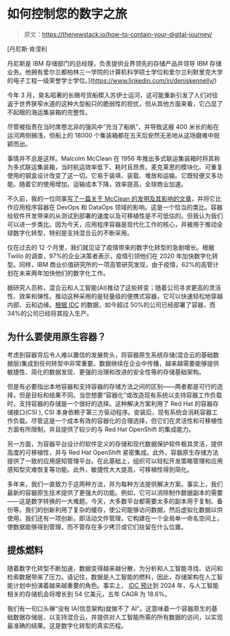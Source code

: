 # 如何控制您的数字之旅

> 原文：<https://thenewstack.io/how-to-contain-your-digital-journey/>

[](https://www.linkedin.com/in/deniskennelly/)

 [丹尼斯·肯涅利

丹尼斯是 IBM 存储部门的总经理，负责提供业界领先的存储产品并领导 IBM 存储业务。他拥有爱尔兰都柏林三一学院的计算机科学硕士学位和爱尔兰利默里克大学的电子工程一级荣誉学士学位。](https://www.linkedin.com/in/deniskennelly/) [](https://www.linkedin.com/in/deniskennelly/)

今年 3 月，臭名昭著的长赐号货船楔入苏伊士运河，这可能重新引发了人们对往返于世界狭窄水道的这种大型船只的脆弱性的担忧，但从其他方面来看，它凸显了不起眼的海运集装箱的完整性。

尽管被指责在当时席卷北非的强风中“充当了船帆”，并导致这艘 400 米长的船在运河两侧搁浅，但船上的 18000 个集装箱都在五天后安然无恙地从这场磨难中脱颖而出。

事情并不总是这样。Malcolm McClean 在 1956 年推出多式联运集装箱时将其称为多式联运集装箱，当时航运效率低下、耗时且昂贵。麦克莱恩的模块化、可重复使用的钢盒设计改变了这一切。它易于装填、装载、堆放和运输。它既轻便又多功能。随着它的使用增加，运输成本下降，效率提高，全球商业加速。

不久前，我的一位同事[写了一篇关于 McClean 的发明及其影响的文章](https://www.ibm.com/blogs/think/2018/03/data-science-to-ai/)，并将它比作应用程序容器在 DevOps 和 DataOps 领域的影响。这是一个恰当的类比。容器给软件开发带来的从测试到部署的速度以及可移植性是不可低估的。但我认为我们可以进一步类比。因为今天，应用程序容器是现代化工作的核心，并被用于推动全球数字化转型，特别是支持混合云的不断采用。

仅在过去的 12 个月里，我们就见证了疫情带来的数字化转型的急剧增长。根据 Twilio 的调查，97%的企业决策者表示，疫情引领他们在 2020 年加快数字化转型。同样，IBM 商业价值研究所的一项高管研究发现，由于疫情，62%的高管计划在未来两年加快他们的数字化工作。

据研究人员称，混合云和人工智能(AI)推动了这些转变；随着公司寻求更高的灵活性、效率和弹性。推动这种采用的是轻量级的便携式容器，它可以快速轻松地穿越内部、云和边缘。[根据 IDC](https://www.idc.com/getdoc.jsp?containerId=US46961420) 的数据，如今超过 50%的公司已经部署了容器，而 34%的公司已经将其投入生产。

## 为什么要使用原生容器？

考虑到容器背后令人难以置信的发展势头，将容器原生系统存储(混合云的基础数据层)集成到任何转型中非常重要。数据继续在企业中传播，越来越需要能够提供敏捷性、简化的数据发现、更强的治理和改进的安全性等的存储基础架构。

但是有必要指出本地容器和支持容器的存储方法之间的区别——两者都是可行的选择，但是目标和结果不同。当您想要“容器化”或改造现有系统以支持容器工作负载时，支持容器的存储是一个很好的选择。这种解决方案利用了 Red Hat 的容器存储接口(CSI ), CSI 本身依赖于第三方驱动程序。安装后，现有系统会消耗容器工作负载。尽管这是一个成本有效的容器化的合理选择，但它们在灵活性和可移植性方面有所限制，并且提供了较少的与 Red Hat OpenShift 的集成能力。

另一方面，为容器平台设计的软件定义的存储和现代数据保护软件极其灵活，提供高度的可移植性，并与 Red Hat OpenShift 紧密集成。此外，容器原生存储方法提供了一致的应用感知管理平台。在此基础上，组织可以轻松开发策略管理和应用感知型灾难恢复等功能。此外，敏捷性大大提高，可移植性得到简化。

多年来，我们一直致力于这两种方法，并为每种方法提供解决方案。事实上，我们最新的容器原生技术提供了更强大的功能。例如，它可以消除制作数据副本的需要——这是数字转换的一大难题。今天，大多数平台都需要太多的副本用于复制、备份等。我们的创新利用了复杂的缓存，使公司能够访问数据，然后虚拟化数据以供使用。我们还有一项创新，即活动文件管理，它构建在一个全局单一命名空间上，使数据能够得到管理，而不管存在多少拷贝或它们驻留在什么位置。

## 提炼燃料

随着数字化转型不断加速，数据变得越来越分散，为分析和人工智能寻找、访问和检索数据带来了压力。请记住，数据是人工智能的燃料，因此，存储架构在人工智能计划中扮演着越来越重要的角色。事实上， [IDC 预计](https://www.idc.com/tracker/showproductinfo.jsp?containerId=IDC_P37251)到 2024 年，与人工智能相关的存储机会将增长到 54 亿美元，五年 CAGR 为 18.6%。

我们有一句口头禅“没有 IA(信息架构)就做不了 AI”。这意味着一个容器原生的基础数据存储层，以支持混合云，并提供对人工智能所需的所有数据的访问，以实现最准确的结果。这是数字化转型的真实历程。

<svg xmlns:xlink="http://www.w3.org/1999/xlink" viewBox="0 0 68 31" version="1.1"><title>Group</title> <desc>Created with Sketch.</desc></svg>